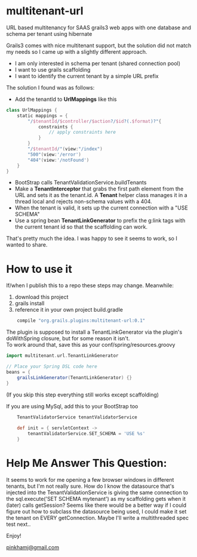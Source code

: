# multitenant-url
URL based multitenancy for SAAS grails3 web apps with one database and schema per tenant using hibernate

Grails3 comes with nice multitenant support, but the solution did not match my needs so I came up with a slightly different approach.

* I am only interested in schema per tenant (shared connection pool)
* I want to use grails scaffolding
* I want to identify the current tenant by a simple URL prefix

The solution I found was as follows:

* Add the tenantId to **UrlMappings** like this 
```groovy
class UrlMappings {
    static mappings = {
        "/$tenantId/$controller/$action?/$id?(.$format)?"{
            constraints {
                // apply constraints here
            }
        }
        "/$tenantId/"(view:"/index")
        "500"(view:'/error')
        "404"(view:'/notFound')
    }
}
```
* BootStrap calls TenantValidationService.buildTenants
* Make a **TenantInterceptor** that grabs the first path element from the URL and sets it as the tenant.id.  A **Tenant** helper class manages it in a thread local and rejects non-schema values with a 404.
* When the tenant is valid, it sets up the current connection with a "USE SCHEMA"
* Use a spring bean **TenantLinkGenerator** to prefix the g:link tags with the current tenant id so that the scaffolding can work.

That's pretty much the idea.  I was happy to see it seems to work, so I wanted to share.

# How to use it

If/when I publish this to a repo these steps may change.  Meanwhile:

1. download this project
1. grails install
1. reference it in your own project build.gradle
```groovy
    compile "org.grails.plugins:multitenant-url:0.1"
```
The plugin is supposed to install a TenantLinkGenerator via the plugin's doWithSpring closure, but for some reason it isn't.  
To work around that, save this as your conf/spring/resources.groovy
```groovy
import multitenant.url.TenantLinkGenerator

// Place your Spring DSL code here
beans = {
    grailsLinkGenerator(TenantLinkGenerator) {}
}
``` 
(If you skip this step everything still works except scaffolding)

If you are using MySql, add this to your BootStrap too
```groovy
    TenantValidatorService tenantValidatorService
    
    def init = { servletContext ->
        tenantValidatorService.SET_SCHEMA = 'USE %s'
    }
```    

# Help Me Answer This Question:

It seems to work for me opening a few browser windows in different tenants, but I'm not really sure.
How do I know the datasource that's injected into the TenantValidationService is giving the same connection to the sql.execute('SET SCHEMA mytenant') as my scaffolding gets when it (later) calls getSession?
Seems like there would be a better way if I could figure out how to subclass the datasource being used, I could make it set the tenant on EVERY getConnection. 
Maybe I'll write a multithreaded spec test next..

Enjoy!

pinkhamj@gmail.com